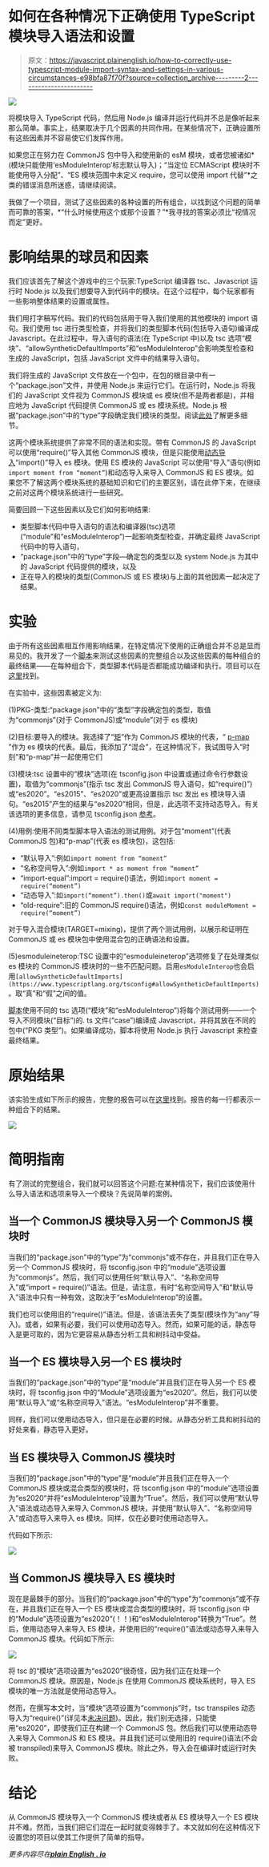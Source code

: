 # 如何在各种情况下正确使用 TypeScript 模块导入语法和设置

> 原文：<https://javascript.plainenglish.io/how-to-correctly-use-typescript-module-import-syntax-and-settings-in-various-circumstances-e98bfa87f70f?source=collection_archive---------2----------------------->

![](img/51a5c92c551bfc3763f985a49629f0a2.png)

将模块导入 TypeScript 代码，然后用 Node.js 编译并运行代码并不总是像听起来那么简单。事实上，结果取决于几个因素的共同作用。在某些情况下，正确设置所有这些因素并不容易使它们发挥作用。

如果您正在努力在 CommonJS 包中导入和使用新的 esM 模块，或者您被诸如*(模块只能使用‘esModuleInterop’标志默认导入)；“当定位 ECMAScript 模块时不能使用导入分配”、“ES 模块范围中未定义 require，您可以使用 import 代替”*之类的错误消息所迷惑，请继续阅读。

我做了一个项目，测试了这些因素的各种设置的所有组合，以找到这个问题的简单而可靠的答案，*“什么时候使用这个或那个设置？”*我寻找的答案必须比“视情况而定”更好。

# 影响结果的球员和因素

我们应该首先了解这个游戏中的三个玩家:TypeScript 编译器 tsc、Javascript 运行时 Node.js 以及我们想要导入到代码中的模块。在这个过程中，每个玩家都有一些影响整体结果的设置或属性。

我们用打字稿写代码。我们的代码包括用于导入我们使用的其他模块的 import 语句。我们使用 tsc 进行类型检查，并将我们的类型脚本代码(包括导入语句)编译成 Javascript。在此过程中，导入语句的语法(在 TypeScript 中)以及 tsc 选项“模块”、“allowSyntheticDefaultImports”和“esModuleInterop”会影响类型检查和生成的 JavaScript，包括 JavaScript 文件中的结果导入语句。

我们将生成的 JavaScript 文件放在一个包中，在包的根目录中有一个“package.json”文件，并使用 Node.js 来运行它们。在运行时，Node.js 将我们的 JavaScript 文件视为 CommonJS 模块或 es 模块(但不是两者都是)，并相应地为 JavaScript 代码提供 CommonJS 或 es 模块系统。Node.js 根据“package.json”中的“type”字段确定我们模块的类型。阅读[此处](https://nodejs.org/api/packages.html#packages_type)了解更多细节。

这两个模块系统提供了非常不同的语法和实现。带有 CommonJS 的 JavaScript 可以使用“require()”导入其他 CommonJS 模块，但是只能使用[动态导入](https://developer.mozilla.org/en-US/docs/Web/JavaScript/Reference/Statements/import#dynamic_imports)“import()”导入 es 模块。使用 ES 模块的 JavaScript 可以使用“导入”语句(例如`import moment from “moment”`)和动态导入来导入 CommonJS 和 ES 模块。如果您不了解这两个模块系统的基础知识和它们的主要区别，请在此停下来，在继续之前对这两个模块系统进行一些研究。

简要回顾一下这些因素以及它们如何影响结果:

*   类型脚本代码中导入语句的语法和编译器(tsc)选项(“module”和“esModuleInterop”)一起影响类型检查，并确定最终 JavaScript 代码中的导入语句，
*   “package.json”中的“type”字段—确定包的类型以及 system Node.js 为其中的 JavaScript 代码提供的模块，以及
*   正在导入的模块的类型(CommonJS 或 ES 模块)与上面的其他因素一起决定了结果。

# 实验

由于所有这些因素相互作用影响结果，在特定情况下使用的正确组合并不总是显而易见的。我开发了一个[脚本](https://github.com/bingtimren/experiment-n-learn-typescript-module-settings/blob/main/test.sh)来测试这些因素的完整组合以及这些因素的每种组合的最终结果——在每种组合下，类型脚本代码是否都能成功编译和执行。项目可以在[这里](https://github.com/bingtimren/experiment-n-learn-typescript-module-settings)找到。

在实验中，这些因素被定义为:

(1)PKG-类型:“package.json”中的“类型”字段确定包的类型，取值为“commonjs”(对于 CommonJS)或“module”(对于 es 模块)

(2)目标:要导入的模块。我选择了“[矩](https://www.npmjs.com/package/moment)”作为 CommonJS 模块的代表，“ [p-map](https://www.npmjs.com/package/p-map) ”作为 es 模块的代表。最后，我添加了“混合”，在这种情况下，我试图导入“时刻”和“p-map”并一起使用它们

(3)模块:tsc 设置中的“模块”选项(在 tsconfig.json 中设置或通过命令行参数设置)，取值为“commonjs”(指示 tsc 发出 CommonJS 导入语句，如“require()”)或“es2020”。“es2015”、“es2020”或更高设置指示 tsc 发出 es 模块导入语句。“es2015”产生的结果与“es2020”相同，但是，此选项不支持动态导入。有关该选项的更多信息，请参见 tsconfig.json [参考](https://www.typescriptlang.org/tsconfig)。

(4)用例:使用不同类型脚本导入语法的测试用例。对于包“moment”(代表 CommonJS 包)和“p-map”(代表 es 模块包)，这包括:

*   “默认导入”:例如`import moment from “moment”`
*   “名称空间导入”:例如`import * as moment from “moment”`
*   “import-equal”:import = require()语法，例如`import moment = require(“moment”)`
*   “动态导入”:如`import(“moment”).then()`或`await import("moment")`
*   “old-require”:旧的 CommonJS require()语法，例如`const moduleMoment = require(“moment”)`

对于导入混合模块(TARGET=mixing)，提供了两个测试用例，以展示和证明在 CommonJS 或 es 模块包中使用混合包的正确语法和设置。

(5)esmoduleineterop:TSC 设置中的“esmoduleineterop”选项修复了在处理类似 es 模块的 CommonJS 模块时的一些不匹配问题。启用`esModuleInterop`也会启用`[allowSyntheticDefaultImports](https://www.typescriptlang.org/tsconfig#allowSyntheticDefaultImports)`。取“真”和“假”之间的值。

[脚本](https://github.com/bingtimren/experiment-n-learn-typescript-module-settings/blob/main/test.sh)使用不同的 tsc 选项(“模块”和“esModuleInterop”)将每个测试用例——一个导入不同模块(“目标”)的. ts 文件(“case”)编译成 Javascript，并将其放在不同的包中(“PKG 类型”)。如果编译成功，脚本将使用 Node.js 执行 Javascript 来检查最终结果。

# 原始结果

该实验生成如下所示的报告，完整的报告可以在[这里](https://github.com/bingtimren/experiment-n-learn-typescript-module-settings/blob/main/test.log)找到。报告的每一行都表示一种组合下的结果。

![](img/e146c8dfa2ab37c9e28a437c2fd27f04.png)

# 简明指南

有了测试的完整组合，我们就可以回答这个问题:在某种情况下，我们应该使用什么导入语法和选项来导入一个模块？先说简单的案例。

## 当一个 CommonJS 模块导入另一个 CommonJS 模块时

当我们的“package.json”中的“type”为“commonjs”或不存在，并且我们正在导入另一个 CommonJS 模块时，将 tsconfig.json 中的“module”选项设置为“commonjs”。然后，我们可以使用任何“默认导入”、“名称空间导入”或“import = require()”语法。但是，请注意，有时“名称空间导入”和“默认导入”语法中只有一种有效，这取决于“esModuleInterop”的设置。

我们也可以使用旧的“require()”语法。但是，该语法丢失了类型(模块作为“any”导入)。或者，如果有必要，我们可以使用动态导入。然而，如果可能的话，静态导入是更可取的，因为它更容易从静态分析工具和树抖动中受益。

## 当一个 ES 模块导入另一个 ES 模块时

当我们的“package.json”中的“type”是“module”并且我们正在导入另一个 ES 模块时，将 tsconfig.json 中的“Module”选项设置为“es2020”。然后，我们可以使用“默认导入”或“名称空间导入”语法。“esModuleInterop”并不重要。

同样，我们可以使用动态导入，但只是在必要的时候。从静态分析工具和树抖动的好处来看，静态导入更好。

## 当 ES 模块导入 CommonJS 模块时

当我们的“package.json”中的“type”是“module”并且我们正在导入一个 CommonJS 模块或混合类型的模块时，将 tsconfig.json 中的“module”选项设置为“es2020”并将“esModuleInterop”设置为“True”。然后，我们可以使用“默认导入”语法或动态导入来导入 CommonJS 模块，并使用“默认导入”、“名称空间导入”或动态导入来导入 es 模块。同样，仅在必要时使用动态导入。

代码如下所示:

![](img/ecc303dd781c2bc12a86818f89773b5e.png)

## 当 CommonJS 模块导入 ES 模块时

现在是最棘手的部分。当我们的“package.json”中的“type”为“commonjs”或不存在，并且我们正在导入一个 ES 模块或混合类型的模块时，将 tsconfig.json 中的“Module”选项设置为“es2020”(！！)和“esModuleInterop”转换为“True”。然后，使用动态导入来导入 ES 模块，并使用旧的“require()”语法或动态导入来导入 CommonJS 模块。代码如下所示:

![](img/fbbce07a227e60bbab16c832d3192e40.png)

将 tsc 的“模块”选项设置为“es2020”很奇怪，因为我们正在处理一个 CommonJS 模块。原因是，Node.js 在使用 CommonJS 模块系统时，导入 ES 模块的唯一方法就是使用动态导入。

然而，在撰写本文时，当“模块”选项设置为“commonjs”时，tsc transpiles 动态导入为“require()”(详见本[未决问题](https://github.com/microsoft/TypeScript/issues/43329))。因此，我们别无选择，只能使用“es2020”，即使我们正在构建一个 CommonJS 包。然后我们可以使用动态导入来导入 CommonJS 和 ES 模块。并且我们还可以使用旧的 require()语法(不会被 transpiled)来导入 CommonJS 模块。除此之外，导入会在编译时或运行时失败。

# 结论

从 CommonJS 模块导入一个 CommonJS 模块或者从 ES 模块导入一个 ES 模块并不难。然而，当我们把它们混在一起时就变得棘手了。本文就如何在这种情况下设置您的项目以使其工作提供了简单的指导。

*更多内容尽在*[***plain English . io***](http://plainenglish.io/)